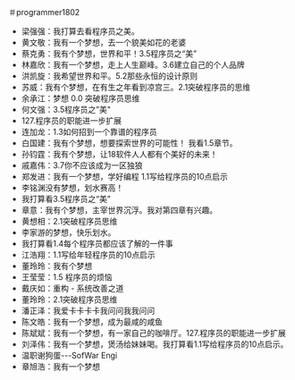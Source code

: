 ＃programmer1802
- 梁强强：我打算去看程序员之美。
- 黄文敬：我有一个梦想，去一个貌美如花的老婆
- 蔡克勇：我有个梦想，世界和平！3.5程序员之“美”
- 林嘉欣：我有一个梦想，走上人生巅峰。3.6建立自己的个人品牌
- 洪凯旋：我希望世界和平。5.2那些永恒的设计原则
- 苏威：我有个梦想，在有生之年看到凉宫三。2.1突破程序员的思维
- 余承江：梦想 0.0 突破程序员思维
- 何文强：3.5程序员之”美"
- 127.程序员的职能进一步扩展
- 连加龙：1.3如何招到一个靠谱的程序员
- 白国建：我有个梦想，想要探索世界的可能性！ 我看1.5章节。
- 孙钧霆：我有个梦想，让18软件人人都有个美好的未来！
- 戚嘉伟：3.7你不应该成为一区独狼
- 郑发进：我有一个梦想，学好编程 1.1写给程序员的10点启示
- 李铭渊没有梦想，划水赛高！
- 我打算看3.5程序员之“美”
- 章意：我有个梦想，主宰世界沉浮。我对第四章有兴趣。
- 黄想相：2.1突破程序员思维
- 李家游的梦想，快乐划水。
- 我打算看1.4每个程序员都应该了解的一件事
- 江浩翔：1.1写给年轻程序员的10点启示
- 董玲玲：我有个梦想
- 王莹莹：1.5 程序员的烦恼
- 戴庆如：重构 - 系统改善之道
- 董玲玲：2.1突破程序员思维
- 潘正泽：我爱卡卡卡卡我问问我我问问
- 陈文皓：我有一个梦想，成为最咸的咸鱼
- 陈斌斌：我有一个梦想，有一家自己的咖啡厅。127.程序员的职能进一步扩展
- 刘泽伟：我有一个梦想，煲汤给妹妹喝。我打算看1.1写给程序员的10点启示。
- 温职谢狗蛋---SofWar Engi
- 章旭浩：我有一个梦想 
